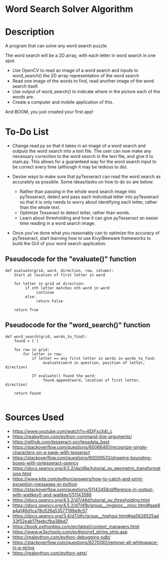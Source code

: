 # **Word Search Solver Algorithm**

# **Description**
A program that can solve any word search puzzle. 



The word search will be a 2D array, with each letter in word search in one spot. 

*    Use OpenCV to read an image of a word search and inputs to word_search() the 2D array representation of the word search 
*    Read one image of the words to find, read another image of the word search itself. 
*    Use output of word_search() to indicate where in the picture each of the words are. 
*    Create a computer and mobile application of this.

And BOOM, you just created your first app! 


# **To-Do List**

*   Change read.py so that it takes in an image of a word search and outputs the word search into a
    text file. The user can now make any necessary correction to the word search in the text file, and give 
    it to main.py. This allows for a guaranteed way for the word search input to be correct every time (although it 
    may be tedious to do). 

* 	Devise ways to make sure that pyTesseract can read the word search as accurately as possible. Some ideas/tasks on
	how to do so are below: 
	* Rather than passing in the whole word search image into pyTesseract, detect and pass each individual letter into 
	  pyTesseract so that it is only needs to worry about identifying each letter, rather than the whole text.
	* Optimize Tesseract to detect letter, rather than words. 
	* Learn about thresholding and how it can give pyTesseract an easier time reading in a word search image.

* Once you've done what you reasonably can to optimize the accuracy of pyTesseract, start learning how to use Kivy/Beeware 
  frameworks to build the GUI of your word search application.

## **Pseudocode for the "evaluate()" function**
```
def evaluate(grid, word, direction, row, column): 
    Start at location of first letter in word

    for letter in grid at direction: 
         if nth letter matches nth word in word
              continue
         else: 
              return False
              
    return True 
```

## **Pseudocode for the "word_search()" function**
```
def word_search(grid, words_to_find):
    found = [ ] 
    
    for row in grid: 
        for letter in row: 
            if letter == any first letter in words in words_to_find: 
                 evaluate(word in question, position of letter, direction)        

            If evaluate() found the word: 
                 found.append(word, location of first letter, direction)
                 
    return found 
    
```

# **Sources Used**
*    https://www.youtube.com/watch?v=6DjFscX4I_c
*    https://realpython.com/python-command-line-arguments/
*	 https://github.com/tesseract-ocr/tessdata_best
*	 https://stackoverflow.com/questions/60066481/recognize-single-characters-on-a-page-with-tesseract
*	 https://stackoverflow.com/questions/60009533/drawing-bounding-boxes-with-pytesseract-opencv
*	 https://docs.opencv.org/4.5.2/da/d6e/tutorial_py_geometric_transformations.html
* 	 https://www.kite.com/python/answers/how-to-catch-and-print-exception-messages-in-python
*    https://stackoverflow.com/questions/51143458/difference-in-output-with-waitkey0-and-waitkey1/51143586
*    https://docs.opencv.org/4.5.2/d7/d4d/tutorial_py_thresholding.html
*    https://docs.opencv.org/4.5.2/d7/d1b/group__imgproc__misc.html#gae8a4a146d1ca78c626a53577199e9c57
*    https://docs.opencv.org/3.4/d7/dfc/group__highgui.html#ga5628525ad33f52eab17feebcfba38bd7
*	 https://book.pythontips.com/en/latest/context_managers.html
*    https://www.w3schools.com/python/ref_string_strip.asp
*	 https://realpython.com/python-debugging-pdb/
*	 https://stackoverflow.com/questions/8270092/remove-all-whitespace-in-a-string
*	 https://realpython.com/python-sets/
